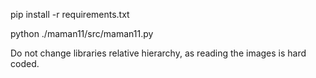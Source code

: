 pip install -r requirements.txt

python ./maman11/src/maman11.py

Do not change libraries relative hierarchy, as reading the images is hard coded.